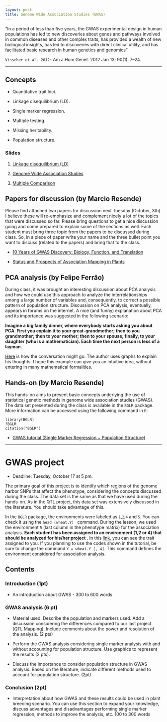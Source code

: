 ```yaml
---
layout: post
title: Genome Wide Association Studies (GWAS)
---
```


 "In a period of less than five years, the
GWAS experimental design in human populations has
led to new discoveries about genes and pathways involved
in common diseases and other complex traits, has
provided a wealth of new biological insights, has led to
discoveries with direct clinical utility, and has facilitated
basic research in human genetics and genomics".

`Visscher et al. 2012`-  Am J Hum Genet. 2012 Jan 13; 90(1): 7–24.

-------------------------------------------


## Concepts

- Quantitative trait loci.

- Linkage disequilibrium (LD).

- Single marker regression.

- Multiple testing.

- Missing heritability.

- Population structure.

### Slides

1. [Linkage disequilibrium (LD)](https://github.com/hos6236/hos6236.github.io/blob/master/classes/gwas_1.pdf)

2. [Genome Wide Association Studies](https://github.com/hos6236/hos6236.github.io/blob/master/classes/gwas_2.pdf)

3. [Multiple Comparison](https://github.com/hos6236/hos6236.github.io/blob/master/classes/gwas5.pdf)

## Papers for discussion (by Marcio Resende)

Please find attached two papers for discussion next Tuesday (October, 3th). I believe these will re-emphasize and complement nicely a lot of the topics that were discussed so far. Please bring questions to get a nice discussion going and come prepared to explain some of the sections as well. Each student must bring three topic from the papers to be discussed during class.
So, in a piece of paper write your name and the three bullet point you want to discuss (related to the papers) and bring that to the class.

- [10 Years of GWAS Discovery: Biology, Function, and Translation](http://www.sciencedirect.com/science/article/pii/S0002929717302409?via%3Dihub)

- [Status and Prospects of Association Mapping in Plants](https://dl.sciencesocieties.org/publications/tpg/abstracts/1/1/5)

## PCA analysis (by Felipe Ferrão)
During class, it was brought an interesting discussion about PCA analysis and how we could use this approach to analyze the interrelationships among a large number of variables and, consequently, to correct a possible pattern of population structure. Discussion on PCA analysis, eventually, appears in forums on the internet. A nice (and funny) explanation about PCA and its importance was suggested in the following scenario:  

**Imagine a big family dinner, where everybody starts asking you about PCA. First you explain it to your great-grandmother; then to you grandmother; then to your mother; then to your spouse; finally, to your daughter (who is a mathematician). Each time the next person is less of a layman.** 

[Here](https://stats.stackexchange.com/questions/2691/making-sense-of-principal-component-analysis-eigenvectors-eigenvalues) is how the conversation might go. The author uses graphs to explain his thoughts. I hope this example can give you an intuitive idea, without entering in many mathematical formalities.

## Hands-on (by Marcio Resende)
 
This hands-on aims to present basic concepts underlying the use of statistical genetic methods in genome wide  association studies (GWAS). The data set presented during the class is available in the ``BGLR`` package. More information can be accessed using the following command in ``R``:

```
library(BGLR)
?BGLR
citation("BGLR")
```

- [GWAS tutorial (Single Marker Regression + Population Structure)](http://htmlpreview.github.io/?https://github.com/hos6236/hos6236.github.io/blob/master/classes/gwas_7.html) 

------------------------------

# GWAS project

- Deadline: Tuesday, October 17 at 5 pm.

The primary goal of this project is to identify which regions of the genome harbor SNPs that affect the phenotype, considering the concepts discussed during the class.  The data set is the same as that we have used during the hands-on. As in the QTL project, this data set was extensively discussed in the literature. You should take advantage of this.

In the ``BGLR`` package, the environments were labeled as ``1``,``2``,``4`` and ``5``. You can check it using the ``head (wheat.Y) `` command. During the lesson, we used the environment ``5`` (last column in the phenotype matrix) for the association analysis. **Each student has been assigned to an environment (1,2 or 4) that should be analyzed for his/her project** . In this [link](https://github.com/hos6236/hos6236.github.io/blob/master/classes/gwas_8.csv), you can see the trait assigned to you. If you planning to use the codes shown in the tutorial, be sure to change the command ``Y = wheat.Y [, 4]``. This command defines the environment considered for association analysis.

 

## Contents

### Introduction (1pt)

- An introduction about GWAS - 300 to 600 words

### GWAS analysis (6 pt)

- Material used. Describe the population and markers used.  Add a discussion considering the differences compared to our last project (QTL Mapping). Include comments about the power and resolution of the analysis. (2 pts)

- Perform the GWAS analysis considering single marker analysis with and without accounting for population structure. Use graphics to represent the results (2 pts).

- Discuss the importance to consider population structure in GWAS analysis. Based on the literature, indicate different methods used to account for population structure. (2pt)

### Conclusion (2pt)

- Interpretation about how GWAS and these results could be used in plant breeding scenario.  You can use this section to expand your knowledge, discuss advantages and disadvantages performing single marker regression, methods to improve the analysis, etc.  100 to 300 words 
